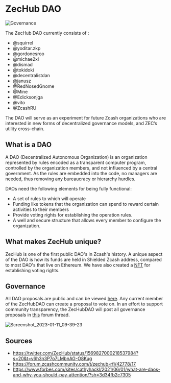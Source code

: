 # ZecHub DAO


![Governance](https://user-images.githubusercontent.com/81990132/206885452-29b6ff27-c58f-4361-b5a8-1529212def03.png)

The ZecHub DAO currently consists of :

* @squirrel
* @yoditar.zkp 
* @gordonesroo 
* @michae2xl 
* @dismad 
* @tokidoki 
* @decentralistdan
* @janusz
* @RedNosedGnome
* @Mine
* @Edicksonjga
* @vito
* @ZcashRU

The DAO will serve as an experiment for future Zcash organizations who are interested in new forms of decentralized governance models, and ZEC’s utility cross-chain.

## What is a DAO

A DAO (Decentralized Autonomous Organization) is an organization represented by rules encoded as a transparent computer program, controlled by the organization members, and not influenced by a central government. As the rules are embedded into the code, no managers are needed, thus removing any bureaucracy or hierarchy hurdles.

DAOs need the following elements for being fully functional: 

* A set of rules to which will operate
* Funding like tokens that the organization can spend to reward certain activities to their members
* Provide voting rights for establishing the operation rules. 
* A well and secure structure that allows every member to configure the organization.  

## What makes ZecHub unique?

ZecHub is one of the first public DAO's in Zcash's history. A unique aspect of the DAO is how its funds are held in Shielded Zcash address, compared to most DAO's that live on Ethereum. We have also created a [NFT](https://opensea.io/collection/zechub) for establishing voting rights.

## Governance

All DAO proposals are public and can be viewed [here](https://snapshot.org/#/zechubdao.eth). Any current member of the ZecHubDAO can create a proposal to vote on. In an effort to support community transparency, the ZecHubDAO will post all governance proposals in [this](https://forum.zcashcommunity.com/t/zechub-is-now-a-dao/43674) forum thread.

![Screenshot_2023-01-11_09-39-23](https://user-images.githubusercontent.com/81990132/211878680-468f8c15-99f9-42e1-b773-36847c0973ca.png)



## Sources

* https://twitter.com/ZecHub/status/1569827000218537984?s=20&t=v6h3n3P7o7LMbnAG-O8Kug
* https://forum.zcashcommunity.com/t/zechub-rfi/42778/17
* https://www.forbes.com/sites/cathyhackl/2021/06/01/what-are-daos-and-why-you-should-pay-attention/?sh=3d34fb2c7305

